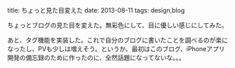title: ちょっと見た目変えた
date: 2013-08-11
tags: design,blog

ちょっとブログの見た目を変えた。無彩色にして、目に優しい感じにしてみた。

あと、タグ機能を実装した。これで自分のブログに書いたことを調べるのが楽になったし、PVも少しは増えそう。というか、最初はこのブログ、iPhoneアプリ開発の備忘録のために作ったのに、全然話題になってないな。。。
